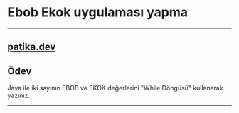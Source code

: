 # Ebob Ekok  uygulaması yapma

---------------------------------

[patika.dev](https://patika.dev)
--------------------------------

## Ödev 

Java ile iki sayının EBOB ve EKOK değerlerini "While Döngüsü" kullanarak yazınız.


***

